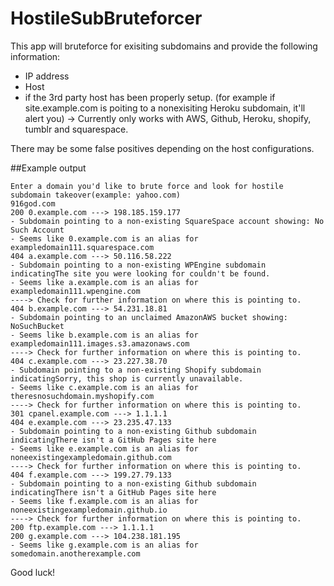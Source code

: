 # HostileSubBruteforcer
This app will bruteforce for exisiting subdomains and provide the following information:
   - IP address
   - Host
   - if the 3rd party host has been properly setup. (for example if site.example.com is poiting to a nonexisiting Heroku subdomain, it'll alert you) -> Currently only works with AWS, Github, Heroku, shopify, tumblr and squarespace.

There may be some false positives depending on the host configurations.


##Example output

`````
Enter a domain you'd like to brute force and look for hostile subdomain takeover(example: yahoo.com)
916god.com
200 0.example.com ---> 198.185.159.177
- Subdomain pointing to a non-existing SquareSpace account showing: No Such Account
- Seems like 0.example.com is an alias for exampledomain111.squarespace.com
404 a.example.com ---> 50.116.58.222
- Subdomain pointing to a non-existing WPEngine subdomain indicatingThe site you were looking for couldn't be found.
- Seems like a.example.com is an alias for exampledomain111.wpengine.com
----> Check for further information on where this is pointing to.
404 b.example.com ---> 54.231.18.81
- Subdomain pointing to an unclaimed AmazonAWS bucket showing: NoSuchBucket
- Seems like b.example.com is an alias for exampledomain111.images.s3.amazonaws.com
----> Check for further information on where this is pointing to.
404 c.example.com ---> 23.227.38.70
- Subdomain pointing to a non-existing Shopify subdomain indicatingSorry, this shop is currently unavailable.
- Seems like c.example.com is an alias for theresnosuchdomain.myshopify.com
----> Check for further information on where this is pointing to.
301 cpanel.example.com ---> 1.1.1.1
404 e.example.com ---> 23.235.47.133
- Subdomain pointing to a non-existing Github subdomain indicatingThere isn't a GitHub Pages site here
- Seems like e.example.com is an alias for noneexistingexampledomain.github.com
----> Check for further information on where this is pointing to.
404 f.example.com ---> 199.27.79.133
- Subdomain pointing to a non-existing Github subdomain indicatingThere isn't a GitHub Pages site here
- Seems like f.example.com is an alias for noneexistingexampledomain.github.io
----> Check for further information on where this is pointing to.
200 ftp.example.com ---> 1.1.1.1
200 g.example.com ---> 104.238.181.195
- Seems like g.example.com is an alias for somedomain.anotherexample.com
`````


Good luck!
